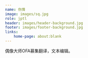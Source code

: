 ```yaml
---
name: 伤情
image: images/sq.jpg
role: jptl
header: images/header-background.jpg
footer: images/footer-background.jpg
links:
    home-page: about:blank
---
```


偶像大师OFA募集翻译，文本编辑。